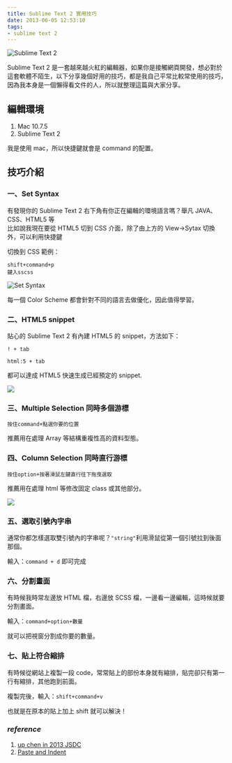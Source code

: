 ```yaml
---
title: Sublime Text 2 實用技巧
date: 2013-06-05 12:53:10
tags:
- sublime text 2 
---
```


![Sublime Text 2](https://upload.wikimedia.org/wikipedia/en/4/4c/Sublime_Text_Logo.png 'Sublime Text 2')

Sublime Text 2 是一套越來越火紅的編輯器，如果你是接觸網頁開發，想必對於這套軟體不陌生，以下分享幾個好用的技巧，都是我自己平常比較常使用的技巧，因為我本身是一個懶得看文件的人，所以就整理這篇與大家分享。

<!-- more -->

## 編輯環境

1.  Mac 10.7.5
2.  Sublime Text 2

我是使用 mac，所以快捷鍵就會是 command 的配置。

## 技巧介紹

### 一、Set Syntax

有發現你的 Sublime Text 2 右下角有你正在編輯的環境語言嗎？舉凡 JAVA、CSS、HTML5 等  
比如說我現在要從 HTML5 切到 CSS 介面，除了由上方的 View->Sytax 切換外，可以利用快捷鍵

切換到 CSS 範例：

```
shift+command+p
鍵入sscss
```

![Set Syntax](https://i.imgur.com/51PUAhD.png 'Set Syntax')

每一個 Color Scheme 都會針對不同的語言去做優化，因此值得學習。

### 二、HTML5 snippet

貼心的 Sublime Text 2 有內建 HTML5 的 snippet，方法如下：

```
! + tab
```

```
html:5 + tab
```

都可以達成 HTML5 快速生成已經預定的 snippet.

![](https://i.imgur.com/grLplgD.png)

### 三、Multiple Selection 同時多個游標

```
按住command+點選你要的位置
```

推薦用在處理 Array 等結構重複性高的資料型態。

### 四、Column Selection 同時直行游標

```
按住option+按著滑鼠左鍵直行往下拖曳選取
```

推薦用在處理 html 等修改固定 class 或其他部分。

![](https://i.imgur.com/1kLSh2P.png)

### 五、選取引號內字串

通常你都怎樣選取雙引號內的字串呢？`"string"`利用滑鼠從第一個引號拉到後面那個。

輸入：`command + d` 即可完成

### 六、分割畫面

有時候我時常左邊放 HTML 檔，右邊放 SCSS 檔，一邊看一邊編輯，這時候就要分割畫面。

輸入：`command+option+數量`

就可以把視窗分割成你要的數量。

### 七、貼上符合縮排

有時候從網站上複製一段 code，常常貼上的部份本身就有縮排，貼完卻只有第一行有縮排，其他跑到前面。

複製完後，輸入：`shift+command+v`

也就是在原本的貼上加上 shift 就可以解決！

### _reference_

1.  [up chen in 2013 JSDC](http://www.youtube.com/watch?v=41nY3RLBy3w&list=PL8dIIwCMF-SOaSb3_VYUlyULpPyk7iwlh&index=1)
2.  [Paste and Indent](https://gist.github.com/twosixcode/1988097)
